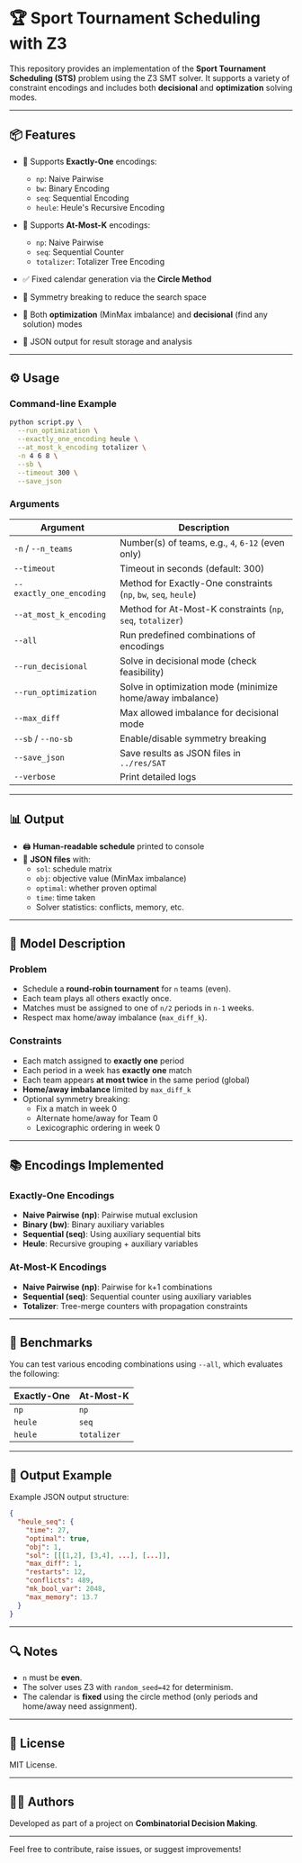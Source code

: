 # 🏆 Sport Tournament Scheduling with Z3

This repository provides an implementation of the **Sport Tournament Scheduling (STS)** problem using the Z3 SMT solver. It supports a variety of constraint encodings and includes both **decisional** and **optimization** solving modes.

---

## 📦 Features

- 📌 Supports **Exactly-One** encodings:

  - `np`: Naive Pairwise
  - `bw`: Binary Encoding
  - `seq`: Sequential Encoding
  - `heule`: Heule's Recursive Encoding

- 📌 Supports **At-Most-K** encodings:

  - `np`: Naive Pairwise
  - `seq`: Sequential Counter
  - `totalizer`: Totalizer Tree Encoding

- ✅ Fixed calendar generation via the **Circle Method**
- 🧩 Symmetry breaking to reduce the search space
- 🔎 Both **optimization** (MinMax imbalance) and **decisional** (find any solution) modes
- 📄 JSON output for result storage and analysis

---

## ⚙️ Usage

### Command-line Example

```bash
python script.py \
  --run_optimization \
  --exactly_one_encoding heule \
  --at_most_k_encoding totalizer \
  -n 4 6 8 \
  --sb \
  --timeout 300 \
  --save_json
```

### Arguments

| Argument                 | Description                                                     |
| ------------------------ | --------------------------------------------------------------- |
| `-n` / `--n_teams`       | Number(s) of teams, e.g., `4`, `6-12` (even only)               |
| `--timeout`              | Timeout in seconds (default: 300)                               |
| `--exactly_one_encoding` | Method for Exactly-One constraints (`np`, `bw`, `seq`, `heule`) |
| `--at_most_k_encoding`   | Method for At-Most-K constraints (`np`, `seq`, `totalizer`)     |
| `--all`                  | Run predefined combinations of encodings                        |
| `--run_decisional`       | Solve in decisional mode (check feasibility)                    |
| `--run_optimization`     | Solve in optimization mode (minimize home/away imbalance)       |
| `--max_diff`             | Max allowed imbalance for decisional mode                       |
| `--sb` / `--no-sb`       | Enable/disable symmetry breaking                                |
| `--save_json`            | Save results as JSON files in `../res/SAT`                      |
| `--verbose`              | Print detailed logs                                             |

---

## 📊 Output

- 🖨️ **Human-readable schedule** printed to console
- 📁 **JSON files** with:
  - `sol`: schedule matrix
  - `obj`: objective value (MinMax imbalance)
  - `optimal`: whether proven optimal
  - `time`: time taken
  - Solver statistics: conflicts, memory, etc.

---

## 📘 Model Description

### Problem

- Schedule a **round-robin tournament** for `n` teams (even).
- Each team plays all others exactly once.
- Matches must be assigned to one of `n/2` periods in `n-1` weeks.
- Respect max home/away imbalance (`max_diff_k`).

### Constraints

- Each match assigned to **exactly one** period
- Each period in a week has **exactly one** match
- Each team appears **at most twice** in the same period (global)
- **Home/away imbalance** limited by `max_diff_k`
- Optional symmetry breaking:
  - Fix a match in week 0
  - Alternate home/away for Team 0
  - Lexicographic ordering in week 0

---

## 📚 Encodings Implemented

### Exactly-One Encodings

- **Naive Pairwise (np)**: Pairwise mutual exclusion
- **Binary (bw)**: Binary auxiliary variables
- **Sequential (seq)**: Using auxiliary sequential bits
- **Heule**: Recursive grouping + auxiliary variables

### At-Most-K Encodings

- **Naive Pairwise (np)**: Pairwise for k+1 combinations
- **Sequential (seq)**: Sequential counter using auxiliary variables
- **Totalizer**: Tree-merge counters with propagation constraints

---

## 🧪 Benchmarks

You can test various encoding combinations using `--all`, which evaluates the following:

| Exactly-One | At-Most-K   |
| ----------- | ----------- |
| `np`        | `np`        |
| `heule`     | `seq`       |
| `heule`     | `totalizer` |

---

## 📁 Output Example

Example JSON output structure:

```json
{
  "heule_seq": {
    "time": 27,
    "optimal": true,
    "obj": 1,
    "sol": [[[1,2], [3,4], ...], [...]],
    "max_diff": 1,
    "restarts": 12,
    "conflicts": 489,
    "mk_bool_var": 2048,
    "max_memory": 13.7
  }
}
```

---

## 🔍 Notes

- `n` must be **even**.
- The solver uses Z3 with `random_seed=42` for determinism.
- The calendar is **fixed** using the circle method (only periods and home/away need assignment).

---

## 📄 License

MIT License.

---

## 🙋‍♂️ Authors

Developed as part of a project on **Combinatorial Decision Making**.

---

Feel free to contribute, raise issues, or suggest improvements!
